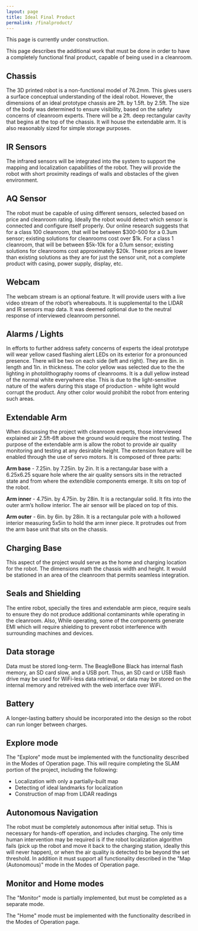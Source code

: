 ```yaml
---
layout: page
title: Ideal Final Product
permalink: /finalproduct/
---
```


This page is currently under construction.

This page describes the additional work that must be done in order to have a completely functional final product, capable of being used in a cleanroom.

## Chassis
The 3D printed robot is a non-functional model of 76.2mm. This gives users a surface conceptual understanding of the ideal robot. However, the dimensions of an ideal prototype chassis are 2ft. by 1.5ft. by 2.5ft. The size of the body was determined to ensure visibility, based on the safety concerns of cleanroom experts. There will be a 2ft. deep rectangular cavity that begins at the top of the chassis. It will house the extendable arm. It is also reasonably sized for simple storage purposes.

## IR Sensors
The infrared sensors will be integrated into the system to support the mapping and localization capabilities of the robot. They will provide the robot with short proximity readings of walls and obstacles of the given environment.

## AQ Sensor
The robot must be capable of using different sensors, selected based on price and cleanroom rating. Ideally the robot would detect which sensor is connected and configure itself properly. Our online research suggests that for a class 100 cleanroom, that will be between $300-500 for a 0.3um sensor; existing solutions for cleanrooms cost over $1k. For a class 1 cleanroom, that will be between $5k-10k for a 0.1um sensor; existing solutions for cleanrooms cost approximately $20k. These prices are lower than existing solutions as they are for just the sensor unit, not a complete product with casing, power supply, display, etc.

## Webcam
The webcam stream is an optional feature. It will provide users with a live video stream of the robot’s whereabouts. It is supplemental to the LIDAR and IR sensors map data. It was deemed optional due to the neutral response of interviewed cleanroom personnel.

## Alarms / Lights
In efforts to further address safety concerns of experts the ideal prototype will wear yellow cased flashing alert LEDs on its exterior for a pronounced presence. There will be two on each side (left and right). They are 8in. in length and 1in. in thickness. The color yellow was selected due to the the lighting in photolithography rooms of cleanrooms. It is a dull yellow instead of the normal white everywhere else. This is due to the light-sensitive nature of the wafers during this stage of production - white light would corrupt the product. Any other color would prohibit the robot from entering such areas.

## Extendable Arm
When discussing the project with cleanroom experts, those interviewed explained air 2.5ft-6ft above the ground would require the most testing. The purpose of the extendable arm is allow the robot to provide air quality monitoring and testing at any desirable height. The extension feature will be enabled through the use of servo motors. It is composed of three parts:

**Arm base** - 7.25in. by 7.25in. by 2in. It is a rectangular base with a 6.25x6.25 square hole where the air quality sensors sits in the retracted state and from where the extendible components emerge. It sits on top of the robot.

**Arm inner** - 4.75in. by 4.75in. by 28in. It is a rectangular solid. It fits into the outer arm’s hollow interior. The air sensor will be placed on top of this.

**Arm outer** - 6in. by 6in. by 28in. It is a rectangular pole with a hollowed interior measuring 5x5in to hold the arm inner piece. It protrudes out from the arm base unit that sits on the chassis.


## Charging Base
This aspect of the project would serve as the home and charging location for the robot. The dimensions math the chassis width and height. It would be stationed in an area of the cleanroom that permits seamless integration.

## Seals and Shielding
The entire robot, specially the tires and extendable arm piece, require seals to ensure they do not produce additional contaminants while operating in the cleanroom. Also, While operating, some of the components generate EMI which will require shielding to prevent robot interference with surrounding machines and devices.

## Data storage
Data must be stored long-term. The BeagleBone Black has internal flash memory, an SD card slow, and a USB port. Thus, an SD card or USB flash drive may be used for WiFi-less data retrieval, or data may be stored on the internal memory and retreived with the web interface over WiFi.

## Battery
A longer-lasting battery should be incorporated into the design so the robot can run longer between charges.

## Explore mode
The "Explore" mode must be implemented with the functionality described in the Modes of Operation page. This will require completing the SLAM portion of the project, including the following:

- Localization with only a partially-built map
- Detecting of ideal landmarks for localization
- Construction of map from LIDAR readings

## Autonomous Navigation
The robot must be completely autonomous after initial setup. This is necessary for hands-off operation, and includes charging. The only time human intervention may be required is if the robot localization algorithm fails (pick up the robot and move it back to the charging station, ideally this will never happen), or when the air quality is detected to be beyond the set threshold. In addition it must support all functionality described in the "Map (Autonomous)" mode in the Modes of Operation page.

## Monitor and Home modes
The "Monitor" mode is partially implemented, but must be completed as a separate mode.

The "Home" mode must be implemented with the functionality described in the Modes of Operation page.
